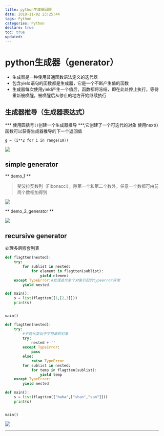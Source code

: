 ```yaml
---
title: python生成器回顾
date: 2018-11-02 23:25:44
tags: Python
categories: Python
declare: true
toc: true
updated:
---
```

# python生成器（generator）

- 生成器是一种使用普通函数语法定义的迭代器
- 包含yield语句的函数都是生成器，它是一个不断产生值的函数
- 生成器每次使用yield产生一个值后，函数都将冻结，即在此处停止执行，等待重新被唤醒。被唤醒后从停止的地方开始继续执行

## 生成器推导（生成器表达式）

*** 使用圆括号`()`创建一个生成器推导 ***,它创建了一个可迭代的对象
使用next()函数可以获得生成器推导的下一个返回值

	g = (i**2 for i in range(10))

<!-- more -->

![](https://i.imgur.com/wmTo1u5.png)

## simple generator

** demo_1 **

>斐波拉契数列（Fibonacci），除第一个和第二个数外，任意一个数都可由前两个数相加得到

![](https://i.imgur.com/NgdbD2D.png)

** demo_2_generator **

![](https://i.imgur.com/hEt9tRq.png)

## recursive generator

处理多层嵌套列表

```python
def flagtten(nested):
    try:
        for sublist in nested:
            for element in flagtten(sublist):
                yield element
    except TypeError:#处理迭代单个对象引起的typeerror异常
        yield nested

def main():
    s = list(flagtten([1,[2,3]]))
    print(s)


main()

```

```python
def flagtten(nested):
    try:
        #不迭代类似于字符串的对象
        try:
            nested + ''
        except TypeError:
            pass
        else:
            raise TypeError
        for sublist in nested:
            for temp in flagtten(sublist):
                yield temp
    except TypeError:
        yield nested

def main():
    s = list(flagtten(["haha",["shan","san"]]))
    print(s)


main()

```

![](https://i.imgur.com/8YyFVoE.gif)


---